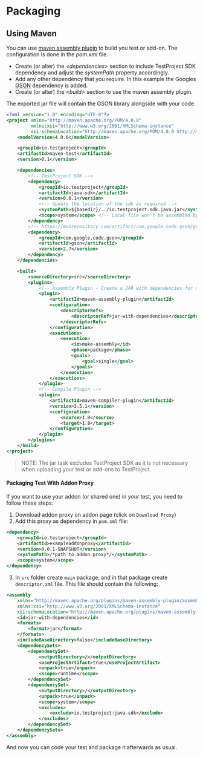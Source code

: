 # Packaging

## Using Maven

You can use [maven assembly plugin](http://maven.apache.org/plugins/maven-assembly-plugin/) to build you test or add-on. The configuration is done in the *pom.xml* file.

* Create (or alter) the *\<dependencies\>* section to include TestProject SDK dependency and adjust the *systemPath* property accordingly.
* Add any other dependency that you require. In this example the Googles [GSON](https://mvnrepository.com/artifact/com.google.code.gson/gson) dependency is added.
* Create (or alter) the *\<build\>* section to use the maven assembly plugin.

The exported jar file will contain the GSON library alongside with your code.

```xml
<?xml version="1.0" encoding="UTF-8"?>
<project xmlns="http://maven.apache.org/POM/4.0.0"
         xmlns:xsi="http://www.w3.org/2001/XMLSchema-instance"
         xsi:schemaLocation="http://maven.apache.org/POM/4.0.0 http://maven.apache.org/xsd/maven-4.0.0.xsd">
    <modelVersion>4.0.0</modelVersion>

    <groupId>io.testproject</groupId>
    <artifactId>maven-test</artifactId>
    <version>0.1</version>

    <dependencies>
        <!-- TestProject SDK -->
        <dependency>
            <groupId>io.testproject</groupId>
            <artifactId>java-sdk</artifactId>
            <version>0.0.1</version>
            <!-- Update the location of the sdk as required -->
            <systemPath>${basedir}/../io.testproject.sdk.java.jar</systemPath>
            <scope>system</scope> <!-- Local file won't be assembled by maven-assembly-plugin -->
        </dependency>
        <!-- https://mvnrepository.com/artifact/com.google.code.gson/gson -->
        <dependency>
            <groupId>com.google.code.gson</groupId>
            <artifactId>gson</artifactId>
            <version>2.7</version>
        </dependency>
    </dependencies>

    <build>
        <sourceDirectory>src</sourceDirectory>
        <plugins>
            <!-- Assembly Plugin - Create a JAR with dependencies for uploading to TestProject -->
            <plugin>
                <artifactId>maven-assembly-plugin</artifactId>
                <configuration>
                    <descriptorRefs>
                        <descriptorRef>jar-with-dependencies</descriptorRef>
                    </descriptorRefs>
                </configuration>
                <executions>
                    <execution>
                        <id>make-assembly</id>
                        <phase>package</phase>
                        <goals>
                            <goal>single</goal>
                        </goals>
                    </execution>
                </executions>
            </plugin>
            <!-- Compile Plugin -->
            <plugin>
                <artifactId>maven-compiler-plugin</artifactId>
                <version>3.5.1</version>
                <configuration>
                    <source>1.8</source>
                    <target>1.8</target>
                </configuration>
            </plugin>
        </plugins>
    </build>
</project>
```

> NOTE: The jar task excludes TestProject SDK as it is not necessary when uploading your test or add-ons to TestProject.
#### Packaging Test With Addon Proxy
If you want to use your addon (or shared one) in your test, you need to follow these steps:
1. Download addon proxy on addon page (click on `Download Proxy`)
2. Add this proxy as dependency in `pom.xml` file:
```xml
<dependency>
    <groupId>io.testproject</groupId>
    <artifactId>exampleaddonproxy</artifactId>
    <version>0.0.1-SNAPSHOT</version>
    <systemPath>/*path to addon proxy*/</systemPath>
    <scope>system</scope>
</dependency>
```
3. In `src` folder create `main` package, and in that package create `descriptor.xml` file. This file should contain the following:
```xml
<assembly
    xmlns="http://maven.apache.org/plugins/maven-assembly-plugin/assembly/1.1.0"
    xmlns:xsi="http://www.w3.org/2001/XMLSchema-instance"
    xsi:schemaLocation="http://maven.apache.org/plugins/maven-assembly-plugin/assembly/1.1.0 http://maven.apache.org/xsd/assembly-1.1.0.xsd">
    <id>jar-with-dependencies</id>
    <formats>
        <format>jar</format>
    </formats>
    <includeBaseDirectory>false</includeBaseDirectory>
    <dependencySets>
        <dependencySet>
            <outputDirectory>/</outputDirectory>
            <useProjectArtifact>true</useProjectArtifact>
            <unpack>true</unpack>
            <scope>runtime</scope>
        </dependencySet>
        <dependencySet>
            <outputDirectory>/</outputDirectory>
            <unpack>true</unpack>
            <scope>system</scope>
            <excludes>
                <exclude>io.testproject:java-sdk</exclude>
            </excludes>
        </dependencySet>
    </dependencySets>
</assembly>
```

And now you can code your test and package it afterwards as usual.